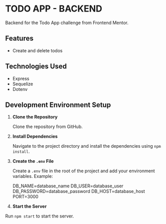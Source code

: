 # TODO APP - BACKEND

Backend for the Todo App challenge from Frontend Mentor.

## Features

- Create and delete todos

## Technologies Used

- Express
- Sequelize
- Dotenv

## Development Environment Setup

1. **Clone the Repository**

   Clone the repository from GitHub.

2. **Install Dependencies**

   Navigate to the project directory and install the dependencies using `npm install`.

3. **Create the `.env` File**

   Create a `.env` file in the root of the project and add your environment variables. Example:
    
    DB_NAME=database_name
    DB_USER=database_user
    DB_PASSWORD=database_password
    DB_HOST=database_host
    PORT=3000


4. **Start the Server**

Run `npm start` to start the server.
